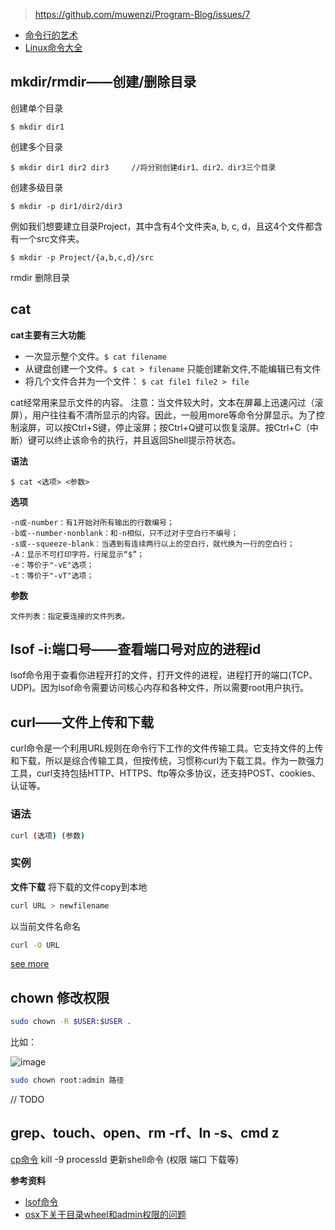 > https://github.com/muwenzi/Program-Blog/issues/7

- [命令行的艺术](https://github.com/jlevy/the-art-of-command-line/blob/master/README-zh.md)
- [Linux命令大全](http://man.linuxde.net/)

## mkdir/rmdir——创建/删除目录

创建单个目录

``` shell
$ mkdir dir1
```

创建多个目录

``` shell
$ mkdir dir1 dir2 dir3     //将分别创建dir1、dir2、dir3三个目录
```

创建多级目录

```
$ mkdir -p dir1/dir2/dir3  
```

例如我们想要建立目录Project，其中含有4个文件夹a, b, c, d，且这4个文件都含有一个src文件夹。

```
$ mkdir -p Project/{a,b,c,d}/src
```
rmdir 删除目录

## cat

**cat主要有三大功能**
- 一次显示整个文件。`$ cat filename`
- 从键盘创建一个文件。`$ cat > filename`  只能创建新文件,不能编辑已有文件
- 将几个文件合并为一个文件： `$ cat file1 file2 > file`

cat经常用来显示文件的内容。 
注意：当文件较大时，文本在屏幕上迅速闪过（滚屏），用户往往看不清所显示的内容。因此，一般用more等命令分屏显示。为了控制滚屏，可以按Ctrl+S键，停止滚屏；按Ctrl+Q键可以恢复滚屏。按Ctrl+C（中断）键可以终止该命令的执行，并且返回Shell提示符状态。

**语法**

```
$ cat <选项> <参数>
```

**选项**

```
-n或-number：有1开始对所有输出的行数编号； 
-b或--number-nonblank：和-n相似，只不过对于空白行不编号； 
-s或--squeeze-blank：当遇到有连续两行以上的空白行，就代换为一行的空白行； 
-A：显示不可打印字符，行尾显示“$”； 
-e：等价于"-vE"选项； 
-t：等价于"-vT"选项；
```

**参数**

```
文件列表：指定要连接的文件列表。
```
## lsof -i:端口号——查看端口号对应的进程id

lsof命令用于查看你进程开打的文件，打开文件的进程，进程打开的端口(TCP、UDP)。因为lsof命令需要访问核心内存和各种文件，所以需要root用户执行。

## curl——文件上传和下载
curl命令是一个利用URL规则在命令行下工作的文件传输工具。它支持文件的上传和下载，所以是综合传输工具，但按传统，习惯称curl为下载工具。作为一款强力工具，curl支持包括HTTP、HTTPS、ftp等众多协议，还支持POST、cookies、认证等。

### 语法
```sh
curl (选项) (参数)
```

### 实例
**文件下载**
将下载的文件copy到本地
```sh
curl URL > newfilename
```

以当前文件名命名
```sh
curl -O URL
```

[see more](http://man.linuxde.net/curl)

## chown 修改权限
```sh
sudo chown -R $USER:$USER .
```
比如：

![image](https://user-images.githubusercontent.com/12554487/34808549-8f8ef9ce-f6ca-11e7-8a9b-fbc849360110.png)
```sh
sudo chown root:admin 路径
```
// TODO
## grep、touch、open、rm -rf、ln -s、cmd z
[cp命令](http://man.linuxde.net/cp)
kill -9 processId
更新shell命令
(权限 端口 下载等)

**参考资料**
- [lsof命令](http://man.linuxde.net/lsof)
- [osx下关于目录wheel和admin权限的问题](http://blog.csdn.net/qdujunjie/article/details/33713293)
